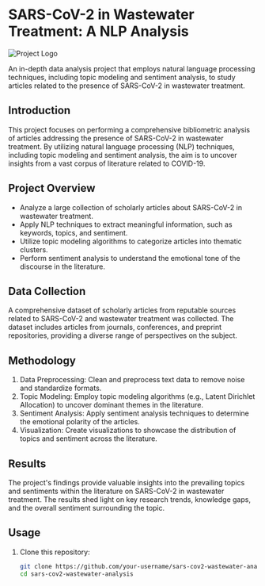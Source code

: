 # SARS-CoV-2 in Wastewater Treatment: A NLP Analysis

![Project Logo](/path/to/logo.png)

An in-depth data analysis project that employs natural language processing techniques, including topic modeling and sentiment analysis, to study articles related to the presence of SARS-CoV-2 in wastewater treatment.


## Introduction

This project focuses on performing a comprehensive bibliometric analysis of articles addressing the presence of SARS-CoV-2 in wastewater treatment. By utilizing natural language processing (NLP) techniques, including topic modeling and sentiment analysis, the aim is to uncover insights from a vast corpus of literature related to COVID-19.

## Project Overview

- Analyze a large collection of scholarly articles about SARS-CoV-2 in wastewater treatment.
- Apply NLP techniques to extract meaningful information, such as keywords, topics, and sentiment.
- Utilize topic modeling algorithms to categorize articles into thematic clusters.
- Perform sentiment analysis to understand the emotional tone of the discourse in the literature.

## Data Collection

A comprehensive dataset of scholarly articles from reputable sources related to SARS-CoV-2 and wastewater treatment was collected. The dataset includes articles from journals, conferences, and preprint repositories, providing a diverse range of perspectives on the subject.

## Methodology

1. Data Preprocessing: Clean and preprocess text data to remove noise and standardize formats.
2. Topic Modeling: Employ topic modeling algorithms (e.g., Latent Dirichlet Allocation) to uncover dominant themes in the literature.
3. Sentiment Analysis: Apply sentiment analysis techniques to determine the emotional polarity of the articles.
4. Visualization: Create visualizations to showcase the distribution of topics and sentiment across the literature.

## Results

The project's findings provide valuable insights into the prevailing topics and sentiments within the literature on SARS-CoV-2 in wastewater treatment. The results shed light on key research trends, knowledge gaps, and the overall sentiment surrounding the topic.

## Usage

1. Clone this repository:

   ```bash
   git clone https://github.com/your-username/sars-cov2-wastewater-analysis.git
   cd sars-cov2-wastewater-analysis
